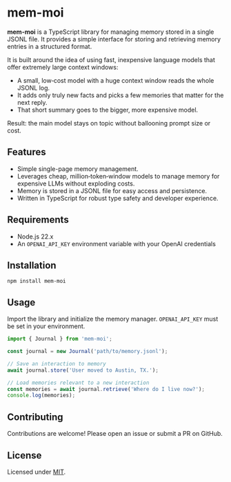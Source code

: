 # mem-moi

**mem-moi** is a TypeScript library for managing memory stored in a single JSONL file. It provides a simple interface for storing and retrieving memory entries in a structured format.

It is built around the idea of using fast, inexpensive language models that offer extremely large context windows:
- A small, low‑cost model with a huge context window reads the whole JSONL log.
- It adds only truly new facts and picks a few memories that matter for the next reply.
- That short summary goes to the bigger, more expensive model.

Result: the main model stays on topic without ballooning prompt size or cost.

## Features

- Simple single-page memory management.
- Leverages cheap, million‑token‑window models to manage memory for expensive LLMs without exploding costs.
- Memory is stored in a JSONL file for easy access and persistence.
- Written in TypeScript for robust type safety and developer experience.

## Requirements

- Node.js 22.x
- An `OPENAI_API_KEY` environment variable with your OpenAI credentials

## Installation

```shell
npm install mem-moi
```

## Usage

Import the library and initialize the memory manager. `OPENAI_API_KEY` must be
set in your environment.

```typescript
import { Journal } from 'mem-moi';

const journal = new Journal('path/to/memory.jsonl');

// Save an interaction to memory
await journal.store('User moved to Austin, TX.');

// Load memories relevant to a new interaction
const memories = await journal.retrieve('Where do I live now?');
console.log(memories);
```

## Contributing

Contributions are welcome! Please open an issue or submit a PR on GitHub.

## License

Licensed under [MIT](LICENSE).

